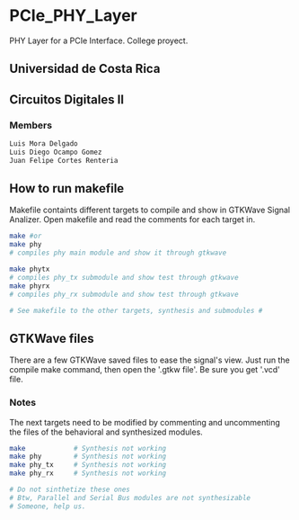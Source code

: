 # PCIe_PHY_Layer
PHY Layer for a PCIe Interface. College proyect.
## Universidad de Costa Rica
## Circuitos Digitales II
### Members
```bash
Luis Mora Delgado
Luis Diego Ocampo Gomez
Juan Felipe Cortes Renteria
```
## How to run makefile
Makefile containts different targets to compile and show in GTKWave Signal Analizer. Open makefile and read the comments for each target in.

```bash
make #or
make phy
# compiles phy main module and show it through gtkwave

make phytx
# compiles phy_tx submodule and show test through gtkwave
make phyrx
# compiles phy_rx submodule and show test through gtkwave

# See makefile to the other targets, synthesis and submodules #
```

## GTKWave files
There are a few GTKWave saved files to ease the signal's view. Just run the compile make command, then open the '.gtkw file'. Be sure you get '.vcd' file.


### Notes
The next targets need to be modified by commenting and uncommenting the files of the behavioral and synthesized modules.
```bash
make            # Synthesis not working
make phy        # Synthesis not working
make phy_tx     # Synthesis not working
make phy_rx     # Synthesis not working

# Do not sinthetize these ones
# Btw, Parallel and Serial Bus modules are not synthesizable
# Someone, help us.

```